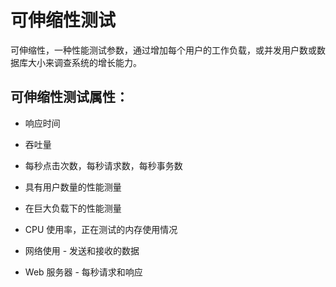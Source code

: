# 可伸缩性测试

可伸缩性，一种性能测试参数，通过增加每个用户的工作负载，或并发用户数或数据库大小来调查系统的增长能力。

## 可伸缩性测试属性：

* 响应时间

* 吞吐量

* 每秒点击次数，每秒请求数，每秒事务数

* 具有用户数量的性能测量

* 在巨大负载下的性能测量

* CPU 使用率，正在测试的内存使用情况

* 网络使用 - 发送和接收的数据

* Web 服务器 - 每秒请求和响应

